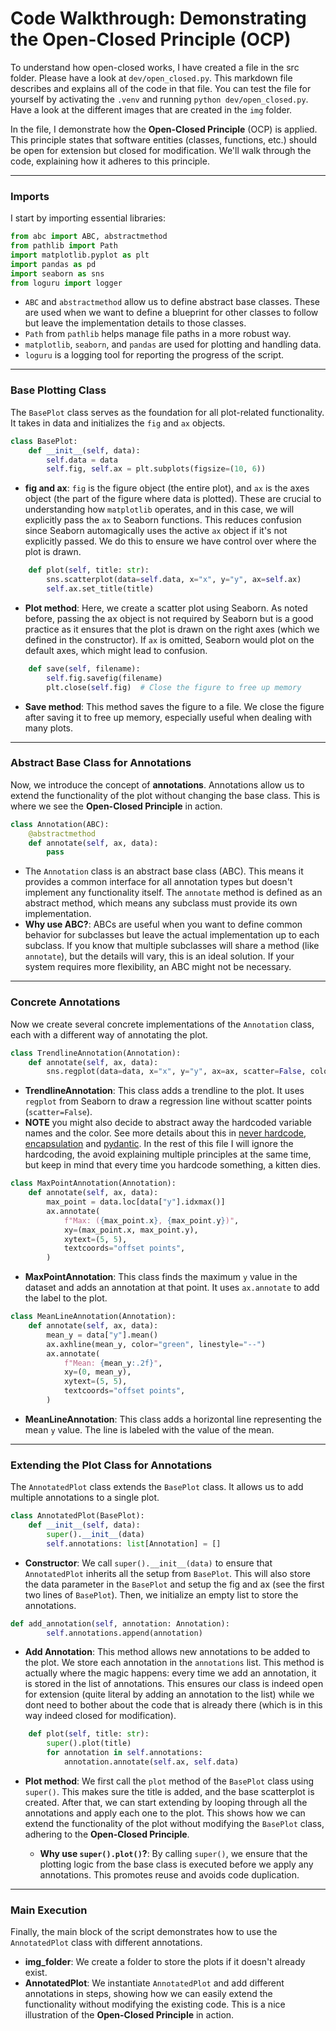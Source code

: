 # Code Walkthrough: Demonstrating the Open-Closed Principle (OCP)

To understand how open-closed works, I have created a file in the src folder. Please have a look at `dev/open_closed.py`. This markdown file describes and explains all of the code in that file. You can test the file for yourself by activating the `.venv` and running `python dev/open_closed.py`. Have a look at the different images that are created in the `img` folder.

In the file, I demonstrate how the **Open-Closed Principle** (OCP) is applied. This principle states that software entities (classes, functions, etc.) should be open for extension but closed for modification. We'll walk through the code, explaining how it adheres to this principle.

---

### Imports

I start by importing essential libraries:

```python
from abc import ABC, abstractmethod
from pathlib import Path
import matplotlib.pyplot as plt
import pandas as pd
import seaborn as sns
from loguru import logger
```

- `ABC` and `abstractmethod` allow us to define abstract base classes. These are used when we want to define a blueprint for other classes to follow but leave the implementation details to those classes.
- `Path` from `pathlib` helps manage file paths in a more robust way.
- `matplotlib`, `seaborn`, and `pandas` are used for plotting and handling data.
- `loguru` is a logging tool for reporting the progress of the script.

---

### Base Plotting Class

The `BasePlot` class serves as the foundation for all plot-related functionality. It takes in data and initializes the `fig` and `ax` objects.

```python
class BasePlot:
    def __init__(self, data):
        self.data = data
        self.fig, self.ax = plt.subplots(figsize=(10, 6))
```

- **fig and ax**: `fig` is the figure object (the entire plot), and `ax` is the axes object (the part of the figure where data is plotted). These are crucial to understanding how `matplotlib` operates, and in this case, we will explicitly pass the `ax` to Seaborn functions. This reduces confusion since Seaborn automagically uses the active `ax` object if it's not explicitly passed. We do this to ensure we have control over where the plot is drawn.

```python
    def plot(self, title: str):
        sns.scatterplot(data=self.data, x="x", y="y", ax=self.ax)
        self.ax.set_title(title)
```
- **Plot method**: Here, we create a scatter plot using Seaborn. As noted before, passing the ax object is not required by Seaborn but is a good practice as it ensures that the plot is drawn on the right axes (which we defined in the constructor). If `ax` is omitted, Seaborn would plot on the default axes, which might lead to confusion.

```python
    def save(self, filename):
        self.fig.savefig(filename)
        plt.close(self.fig)  # Close the figure to free up memory
```

- **Save method**: This method saves the figure to a file. We close the figure after saving it to free up memory, especially useful when dealing with many plots.

---

### Abstract Base Class for Annotations

Now, we introduce the concept of **annotations**. Annotations allow us to extend the functionality of the plot without changing the base class. This is where we see the **Open-Closed Principle** in action.

```python
class Annotation(ABC):
    @abstractmethod
    def annotate(self, ax, data):
        pass
```

- The `Annotation` class is an abstract base class (ABC). This means it provides a common interface for all annotation types but doesn't implement any functionality itself. The `annotate` method is defined as an abstract method, which means any subclass must provide its own implementation.
- **Why use ABC?**: ABCs are useful when you want to define common behavior for subclasses but leave the actual implementation up to each subclass. If you know that multiple subclasses will share a method (like `annotate`), but the details will vary, this is an ideal solution. If your system requires more flexibility, an ABC might not be necessary.

---

### Concrete Annotations

Now we create several concrete implementations of the `Annotation` class, each with a different way of annotating the plot.

```python
class TrendlineAnnotation(Annotation):
    def annotate(self, ax, data):
        sns.regplot(data=data, x="x", y="y", ax=ax, scatter=False, color="red")
```

- **TrendlineAnnotation**: This class adds a trendline to the plot. It uses `regplot` from Seaborn to draw a regression line without scatter points (`scatter=False`).
- **NOTE** you might also decide to abstract away the hardcoded variable names and the color. See more details about this in [never hardcode](never_hardcode.md), [encapsulation](encapsulation.md) and [pydantic](pydantic.md). In the rest of this file I will ignore the hardcoding, the avoid explaining multiple principles at the same time, but keep in mind that every time you hardcode something, a kitten dies.


```python
class MaxPointAnnotation(Annotation):
    def annotate(self, ax, data):
        max_point = data.loc[data["y"].idxmax()]
        ax.annotate(
            f"Max: ({max_point.x}, {max_point.y})",
            xy=(max_point.x, max_point.y),
            xytext=(5, 5),
            textcoords="offset points",
        )
```

- **MaxPointAnnotation**: This class finds the maximum `y` value in the dataset and adds an annotation at that point. It uses `ax.annotate` to add the label to the plot.

```python
class MeanLineAnnotation(Annotation):
    def annotate(self, ax, data):
        mean_y = data["y"].mean()
        ax.axhline(mean_y, color="green", linestyle="--")
        ax.annotate(
            f"Mean: {mean_y:.2f}",
            xy=(0, mean_y),
            xytext=(5, 5),
            textcoords="offset points",
        )
```

- **MeanLineAnnotation**: This class adds a horizontal line representing the mean `y` value. The line is labeled with the value of the mean.

---

### Extending the Plot Class for Annotations

The `AnnotatedPlot` class extends the `BasePlot` class. It allows us to add multiple annotations to a single plot.

```python
class AnnotatedPlot(BasePlot):
    def __init__(self, data):
        super().__init__(data)
        self.annotations: list[Annotation] = []
```

- **Constructor**: We call `super().__init__(data)` to ensure that `AnnotatedPlot` inherits all the setup from `BasePlot`. This will also store the data parameter in the `BasePlot` and setup the fig and ax (see the first two lines of `BasePlot`). Then, we initialize an empty list to store the annotations.

```python
def add_annotation(self, annotation: Annotation):
        self.annotations.append(annotation)
```

- **Add Annotation**: This method allows new annotations to be added to the plot. We store each annotation in the `annotations` list. This method is actually where the magic happens: every time we add an annotation, it is stored in the list of annotations. This ensures our class is indeed open for extension (quite literal by adding an annotation to the list) while we dont need to bother about the code that is already there (which is in this way indeed closed for modification).

```python
    def plot(self, title: str):
        super().plot(title)
        for annotation in self.annotations:
            annotation.annotate(self.ax, self.data)
```

- **Plot method**: We first call the `plot` method of the `BasePlot` class using `super()`. This makes sure the title is added, and the base scatterplot is created. After that, we can start extending by looping through all the annotations and apply each one to the plot. This shows how we can extend the functionality of the plot without modifying the `BasePlot` class, adhering to the **Open-Closed Principle**.

    - **Why use `super().plot()`?**: By calling `super()`, we ensure that the plotting logic from the base class is executed before we apply any annotations. This promotes reuse and avoids code duplication.

---

### Main Execution

Finally, the main block of the script demonstrates how to use the `AnnotatedPlot` class with different annotations.

- **img_folder**: We create a folder to store the plots if it doesn't already exist.
- **AnnotatedPlot**: We instantiate `AnnotatedPlot` and add different annotations in steps, showing how we can easily extend the functionality without modifying the existing code. This is a nice illustration of the **Open-Closed Principle** in action.

